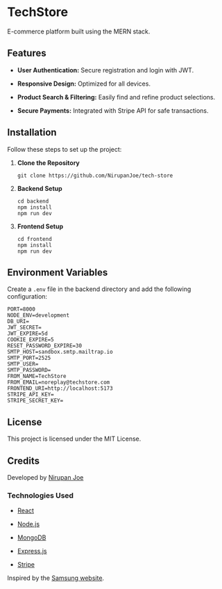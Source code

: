 TechStore
=========

E-commerce platform built using the MERN stack.

Features
--------

-   **User Authentication:** Secure registration and login with JWT.

-   **Responsive Design:** Optimized for all devices.

-   **Product Search & Filtering:** Easily find and refine product selections.

-   **Secure Payments:** Integrated with Stripe API for safe transactions.

Installation
------------

Follow these steps to set up the project:

1.  **Clone the Repository**

    ```
    git clone https://github.com/NirupanJoe/tech-store
    ```

2.  **Backend Setup**

    ```
    cd backend
    npm install
    npm run dev
    ```

3.  **Frontend Setup**

    ```
    cd frontend
    npm install
    npm run dev
    ```

Environment Variables
---------------------

Create a `.env` file in the backend directory and add the following configuration:

```
PORT=8000
NODE_ENV=development
DB_URI=
JWT_SECRET=
JWT_EXPIRE=5d
COOKIE_EXPIRE=5
RESET_PASSWORD_EXPIRE=30
SMTP_HOST=sandbox.smtp.mailtrap.io
SMTP_PORT=2525
SMTP_USER=
SMTP_PASSWORD=
FROM_NAME=TechStore
FROM_EMAIL=noreplay@techstore.com
FRONTEND_URI=http://localhost:5173
STRIPE_API_KEY=
STRIPE_SECRET_KEY=
```

License
-------

This project is licensed under the MIT License.

Credits
-------

Developed by [Nirupan Joe](https://github.com/NirupanJoe)

### Technologies Used

-   [React](https://reactjs.org/)

-   [Node.js](https://nodejs.org/)

-   [MongoDB](https://www.mongodb.com/)

-   [Express.js](https://expressjs.com/)

-   [Stripe](https://stripe.com/)

Inspired by the [Samsung website](https://www.samsung.com/in/).